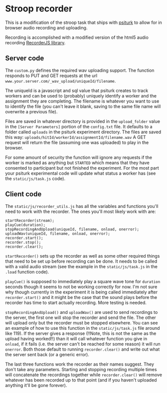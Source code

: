 # Stroop recorder
This is a modification of the stroop task that ships with [psiturk](http://psiturk.org) to allow for in browser audio recording and uploading.

Recording is accomplished with a modified version of the html5 audio recording [RecorderJS library](https://github.com/ebuz/Recorderjs).


## Server code
The `custom.py` defines the required wav uploading support. The function responds to PUT and GET requests at the url `www.your.server.com/_wav_upload/uniqueId/filename`.

The uniqueId is a javascript and sql value that psiturk creates to track workers and can be used to (probably) uniquely identify a worker and the assignment they are completing.
The filename is whatever you want to use to identify the file (you can't leave it blank, saving to the same file name will overwrite a previous file).

Files are saved in whatever directory is provided in the `upload_folder` value in the `[Server Parameters]` portion of the `config.txt` file. It defaults to a folder called `uploads` in the psiturk experiment directory.
The files are saved this way: `uploads/hitId/workerId/assignmentId/filename.wav`
A GET request will return the file (assuming one was uploaded) to play in the browser.

For some amount of security the function will ignore any requests if the worker is marked as anything but `STARTED` which means that they have consented to participant but not finished the experiment.
For the most part your psiturk experimental code will update what status a worker has (see the `static/js/task.js` code).

## Client code
The `static/js/recorder_utils.js` has all the variables and functions you'll need to work with the recorder. The ones you'll most likely work with are:

    startRecorder(stream);
    playCue(duration);
    stopRecordingAndUpload(uniqueId, filename, onload, onerror);
    uploadWav(uniqueId, filename, onload, onerror);
    recorder.start();
    recorder.stop();
    recorder.clear();

`startRecorder()` sets up the recorder as well as some other required things that need to be set up before recording can be done. It needs to be called with a valid audio stream (see the example in the `static/js/task.js` in the `.load` function code).

`playCue()` is supposed to immediately play a square wave tone for `duration` seconds though it seems to not be working correctly for now. I'm not sure why though currently in the experiment it is being called immediately after `recorder.start()` and it might be the case that the sound plays before the recorder has time to start actually recording. More testing is needed.

`stopRecordingAndUpload()` and `uploadWav()` are used to send recordings to the server, the first one will stop the recorder and send the file. The other will upload only but the recorder must be stopped elsewhere. You can see an example of how to use this function in the `static/js/task.js` file around like 119). If the server gives a response (!!Note, this is not the same as the upload having worked!!) than it will call whatever function you give in `onload`, if it fails (i.e. the server can't be reached for some reason) it will run `onerror`. Both those default to running `recorder.clear()` and write out what the server sent back (or a generic error).

The last three functions work the recorder as their names suggest. They don't take any parameters. Starting and stopping recording multiple times will concatenate the recordings together while `recorder.clear()` will remove whatever has been recorded up to that point (and if you haven't uploaded anything it'll be gone forever).

